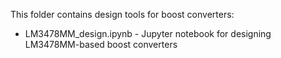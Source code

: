This folder contains design tools for boost converters:

  * LM3478MM_design.ipynb - Jupyter notebook for designing LM3478MM-based boost converters
